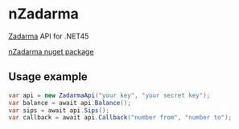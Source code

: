 # nZadarma
[Zadarma](https://zadarma.com/) API for .NET45

[nZadarma nuget package](https://www.nuget.org/packages/nZadarma/)

## Usage example
```csharp
var api = new ZadarmaApi("your key", "your secret key");
var balance = await api.Balance();
var sips = await api.Sips();
var callback = await api.Callback("number from", "number to");
```
